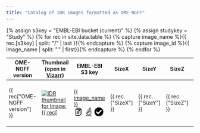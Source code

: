 ```yaml
---
title: "Catalog of IDR images formatted as OME-NGFF"
---
```

<script type="application/ld+json">
{
  "@context": "http://schema.org",
  "@type": "Catalog",
  "inLanguage": "en-US",
  "name": "IDR OME-NGFF Samples"
  "publisher": {
    "@type": "Organization",
    "name": "GitHub"
  },
  "copyrightYear": "2022",
  "discussionUrl": "https://github.com/IDR/ome-ngff-samples/issues"
}
</script>

<style>
    .page-content .wrapper {
        box-sizing: border-box;
        width: 100%;
        max-width: 100%;
    }
    .dataTables_scrollHeadInner {
        margin: 0 auto;
    }
    .icon {
        width: 24px;
        height: 24px;
    }
    .no_border {
        border: none;
        background: none;
        padding: 0;
    }
</style>

<table class="display table" id="table">
    <thead>
<!-- TODO: should be read from data file -->
        <tr>
            <th>OME-NGFF version</th>
            <th>Thumbnail (open in <a target="_blank" href="https://github.com/hms-dbmi/vizarr">Vizarr</a>)</th>
            <th>EMBL-EBI S3 key</th>
            <th>SizeX</th>
            <th>SizeY</th>
            <th>SizeZ</th>
            <th>SizeC</th>
            <th>SizeT</th>
            <th>Axes</th>
            <th>Wells</th>
            <th>Fields</th>
            <th>Keywords</th>
            <th>License</th>
            <th>Study</th>
            <th>View in IDR</th>
            <th>DOI</th>
            <th>Date added</th>
        </tr>
    </thead>
    <tbody>
{% assign s3key = "EMBL-EBI bucket (current)" %}
{% assign studykey = "Study" %}
{% for rec in site.data.table %}
{% capture image_name %}{{ rec.[s3key] | split: "/" | last }}{% endcapture %}
{% capture image_id %}{{ image_name | split: "." | first}}{% endcapture %}
        <tr>
            <td>{{ rec["OME-NGFF version"] }}</td>
            <td>
                <a target="_blank"
                    title="Open NGFF {% if rec['Wells'] %}Plate{% else %}Image{% endif %} in Vizarr"
                    href="http://hms-dbmi.github.io/vizarr/?source={{ rec[s3key] }}">
                    <img
                        alt="IDR thumbnail for Image:{{ rec["Representative Image ID"] }}"
                        style="margin:0"
                        src="https://idr.openmicroscopy.org/webclient/render_thumbnail/{{ rec["Representative Image ID"] }}/"
                    />
                </a>
            </td>
            <td>
                <a href="{{ rec[s3key] }}">
                    {{ image_name }}
                </a><br>
                <button class="no_border" title="Copy S3 URL to clipboard" onclick="copyTextToClipboard('{{ rec[s3key] }}')">
                    <img class="icon" src="assets/img/copy.png"/>
                </button>
                <a title="View NGFF {% if rec['Wells'] %}Plate{% else %}Image{% endif %} in Vizarr" target="_blank"
                    href="http://hms-dbmi.github.io/vizarr/?source={{ rec[s3key] }}">
                    <img class="icon" src="assets/img/vizarr.png"/></a>
                <a title="Validate NGFF with 'ome-ngff-validator' in new browser tab" target="_blank"
                    href="https://ome.github.io/ome-ngff-validator/?source={{ rec[s3key] }}">
                    <img class="icon" src="assets/img/check.png"/></a>
            </td>
            <td>{{ rec.["SizeX"] }}</td>
            <td>{{ rec.["SizeY"] }}</td>
            <td>{{ rec.["SizeZ"] }}</td>
            <td>{{ rec.["SizeC"] }}</td>
            <td>{{ rec.["SizeT"] }}</td>
            <td>{{ rec.["Axes"] }}</td>
            <td>{{ rec.["Wells"] }}</td>
            <td>{{ rec.["Fields"] }}</td>
            <td>{{ rec.["Keywords"] }}</td>
            <td>{{ rec.["License"] }}</td>
            <td>
                <a href="https://idr.openmicroscopy.org/search/?query=Name:{{ rec[studykey] }}">
                    {{ rec.["Study"] }}
                </a>
            </td>
            <td>
                {% if rec["Wells"] %}
                    <a target="_blank" href="https://idr.openmicroscopy.org/webclient/?show=plate-{{ image_id }}">
                        Plate in IDR
                    </a>
                {% else %}
                    <a target="_blank" href="https://idr.openmicroscopy.org/webclient/img_detail/{{ image_id }}/">
                        Image in IDR
                    </a>
                {% endif %}
            </td>
            <td>{{ rec.["DOI"] }}</td>
            <td>{{ rec.["Date added"] }}</td>
        </tr>
{% endfor %}
    </tbody>
</table>

<script>
$(document).ready( function () {
    $('#table').DataTable( {
          "scrollX": true,
          "pageLength": 100
    });
} );


function copyTextToClipboard(text) {
    var textArea = document.createElement("textarea");
    // Place in the top-left corner of screen regardless of scroll position.
    textArea.style.position = 'fixed';

    textArea.value = text;

    document.body.appendChild(textArea);
    textArea.focus();
    textArea.select();

    var successful;
    try {
        successful = document.execCommand('copy');
    } catch (err) {
        console.log('Oops, unable to copy');
    }
    document.body.removeChild(textArea);

    if (successful) {
        // show user that copying happened - update text on element (e.g. button)
        let target = event.target;
        let html = target.innerHTML;
        target.innerHTML = "Copied!"
        setTimeout(() => {
            // reset after 1 second
            target.innerHTML = html
        }, 1000)
    } else {
        console.log("Copying failed")
    }
}
</script>
